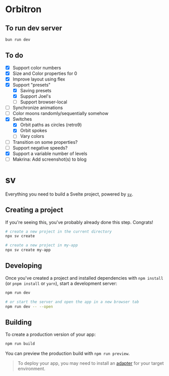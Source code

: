# Orbitron

## To run dev server

```bash
bun run dev
```

## To do

- [x] Support color numbers
- [x] Size and Color properties for 0
- [x] Improve layout using flex
- [x] Support "presets"
  - [x] Saving presets
  - [x] Support Joel's
  - [ ] Support browser-local
- [ ] Synchronize animations
- [ ] Color moons randomly/sequentially somehow
- [x] Switches
  - [x] Orbit paths as circles (retro9)
  - [x] Orbit spokes
  - [ ] Vary colors
- [ ] Transition on some properties?
- [ ] Support negative speeds?
- [x] Support a variable number of levels
- [ ] Makrina: Add screenshot(s) to blog

# sv

Everything you need to build a Svelte project, powered by [`sv`](https://github.com/sveltejs/cli).

## Creating a project

If you're seeing this, you've probably already done this step. Congrats!

```bash
# create a new project in the current directory
npx sv create

# create a new project in my-app
npx sv create my-app
```

## Developing

Once you've created a project and installed dependencies with `npm install` (or `pnpm install` or `yarn`), start a development server:

```bash
npm run dev

# or start the server and open the app in a new browser tab
npm run dev -- --open
```

## Building

To create a production version of your app:

```bash
npm run build
```

You can preview the production build with `npm run preview`.

> To deploy your app, you may need to install an [adapter](https://svelte.dev/docs/kit/adapters) for your target environment.
